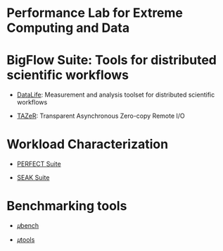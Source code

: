 <!-- -*-Mode: markdown;-*- -->

<!-- $Id$ -->

Performance Lab for Extreme Computing and Data
=============================================================================
 
# BigFlow Suite: Tools for distributed scientific workflows

* [DataLife](https://github.com/pnnl/datalife): Measurement and analysis toolset for distributed scientific workflows

* [TAZeR](https://github.com/pnnl/tazer): Transparent Asynchronous Zero-copy Remote I/O


# Workload Characterization

* [PERFECT Suite](https://github.com/pnnl/perfect)

* [SEAK Suite](https://github.com/pnnl/seak)
 

# Benchmarking tools

* [𝜇bench](https://github.com/PerfLab-EXaCT/ubench)

* [𝜇tools](https://github.com/PerfLab-EXaCT/utools)

<!-- 𝛍 𝜇 𝝁 -->


